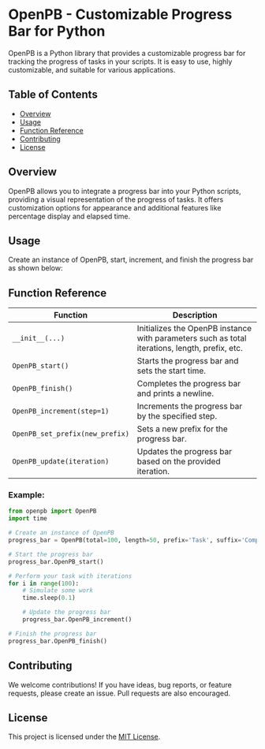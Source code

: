 
# OpenPB - Customizable Progress Bar for Python

OpenPB is a Python library that provides a customizable progress bar for tracking the progress of tasks in your scripts. It is easy to use, highly customizable, and suitable for various applications.

## Table of Contents

- [Overview](#overview)
- [Usage](#usage)
- [Function Reference](#function-reference)
- [Contributing](#contributing)
- [License](#license)

## Overview

OpenPB allows you to integrate a progress bar into your Python scripts, providing a visual representation of the progress of tasks. It offers customization options for appearance and additional features like percentage display and elapsed time.

## Usage

Create an instance of OpenPB, start, increment, and finish the progress bar as shown below:

## Function Reference

| Function              | Description                                                                                   |
|-----------------------|-----------------------------------------------------------------------------------------------|
| `__init__(...)`       | Initializes the OpenPB instance with parameters such as total iterations, length, prefix, etc.|
| `OpenPB_start()`      | Starts the progress bar and sets the start time.                                              |
| `OpenPB_finish()`     | Completes the progress bar and prints a newline.                                              |
| `OpenPB_increment(step=1)` | Increments the progress bar by the specified step.                                        |
| `OpenPB_set_prefix(new_prefix)` | Sets a new prefix for the progress bar.                                                |
| `OpenPB_update(iteration)` | Updates the progress bar based on the provided iteration.                               |

### Example:

```python
from openpb import OpenPB
import time

# Create an instance of OpenPB
progress_bar = OpenPB(total=100, length=50, prefix='Task', suffix='Complete', show_percentage=True)

# Start the progress bar
progress_bar.OpenPB_start()

# Perform your task with iterations
for i in range(100):
    # Simulate some work
    time.sleep(0.1)

    # Update the progress bar
    progress_bar.OpenPB_increment()

# Finish the progress bar
progress_bar.OpenPB_finish()
```

## Contributing

We welcome contributions! If you have ideas, bug reports, or feature requests, please create an issue. Pull requests are also encouraged.

## License

This project is licensed under the [MIT License](LICENSE).
